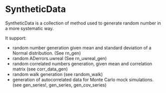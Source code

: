 # SyntheticData

SyntheticData is a collection of method used to generate random number in a more systematic way.

It support:
 - random number generation given mean and standard deviation of a Normal distribution. (See rn_gen) 
 - random ADerrors.uwreal (See rn_uwreal_gen)
 - random correlated numbers generation, given mean and correlation matrix (see corr_data_gen)
 - random walk generation (see random_walk)
 - generation of autocorrelated data for Monte Carlo mock simulations. (see gen_series!, gen_series, gen_cov_series)

